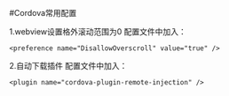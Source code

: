 #Cordova常用配置

1.webview设置格外滚动范围为0
配置文件中加入：
```
<preference name="DisallowOverscroll" value="true" />
```
2.自动下载插件
配置文件中加入：
```
<plugin name="cordova-plugin-remote-injection" />

```

